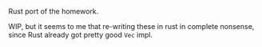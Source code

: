 Rust port of the homework.

WIP, but it seems to me that re-writing these in rust in complete nonsense, since Rust already got pretty good `Vec` impl.
